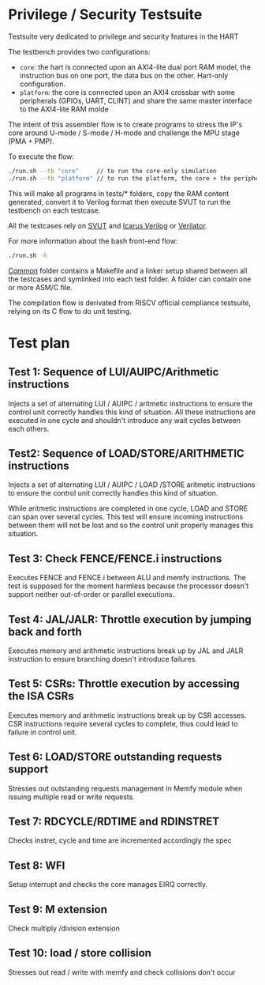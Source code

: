 # Privilege / Security Testsuite

Testsuite very dedicated to privilege and security features in the HART

The testbench provides two configurations:

- `core`: the hart is connected upon an AXI4-lite dual port RAM model, the instruction
  bus on one port, the data bus on the other. Hart-only configuration.
- `platform`: the core is connected upon an AXI4 crossbar with some peripherals
  (GPIOs, UART, CLINT) and share the same master interface to the AXI4-lite RAM molde

The intent of this assembler flow is to create programs to stress the IP's core
around U-mode / S-mode / H-mode and challenge the MPU stage (PMA + PMP).

To execute the flow:

```bash
./run.sh --tb "core"     // to run the core-only simulation
./run.sh --tb "platform" // to run the platform, the core + the peripherals
```

This will make all programs in tests/* folders, copy the RAM content generated,
convert it to Verilog format then execute SVUT to run the testbench on each
testcase.

All the testcases rely on [SVUT](https://github.com/dpretet/svut) and
[Icarus Verilog](http://iverilog.icarus.com) or [Verilator](https://github.com/verilator).

For more information about the bash front-end flow:

```bash
./run.sh -h
```

[Common](../common) folder contains a Makefile and a linker setup shared between
all the testcases and symlinked into each test folder. A folder can contain
one or more ASM/C file.

The compilation flow is derivated from RISCV official compliance testsuite,
relying on its C flow to do unit testing.

# Test plan

## Test 1: Sequence of LUI/AUIPC/Arithmetic instructions

Injects a set of alternating LUI / AUIPC / aritmetic instructions to ensure the
control unit correctly handles this kind of situation. All these instructions
are executed in one cycle and shouldn't introduce any wait cycles between each
others.

## Test2: Sequence of LOAD/STORE/ARITHMETIC instructions

Injects a set of alternating LUI / AUIPC / LOAD  /STORE aritmetic instructions
to ensure the control unit correctly handles this kind of situation.

While aritmetic instructions are completed in one cycle, LOAD and STORE can
span over several cycles. This test will ensure incoming instructions between
them will not be lost and so the control unit properly manages this situation.

## Test 3: Check FENCE/FENCE.i instructions

Executes FENCE and FENCE.i between ALU and memfy instructions. The test is
supposed for the moment harmless because the processor doesn't support neither
out-of-order or parallel executions.

## Test 4: JAL/JALR: Throttle execution by jumping back and forth

Executes memory and arithmetic instructions break up by JAL and
JALR instruction to ensure branching doesn't introduce failures.

## Test 5: CSRs: Throttle execution by accessing the ISA CSRs

Executes memory and arithmetic instructions break up by CSR
accesses. CSR instructions require several cycles to complete, thus could lead
to failure in control unit.

## Test 6: LOAD/STORE outstanding requests support

Stresses out outstanding requests management in Memfy module when issuing
multiple read or write requests.

## Test 7: RDCYCLE/RDTIME and RDINSTRET

Checks instret, cycle and time are incremented accordingly the spec

## Test 8: WFI

Setup interrupt and checks the core manages EIRQ correctly.

## Test 9: M extension

Check multiply /division extension

## Test 10: load / store collision

Stresses out read / write with memfy and check collisions don't occur
